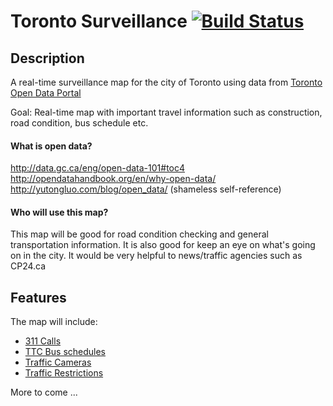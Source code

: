 Toronto Surveillance [![Build Status](https://travis-ci.org/yluo1993/Toronto_surveillance.png?branch=master)](https://travis-ci.org/yluo1993/Toronto_surveillance)
====================

## Description

A real-time surveillance map for the city of Toronto using data from [Toronto Open Data Portal](http://www1.toronto.ca/wps/portal/contentonly?vgnextoid=9e56e03bb8d1e310VgnVCM10000071d60f89RCRD)

Goal: Real-time map with important travel information such as construction, road condition, bus schedule etc.

#### What is open data?

http://data.gc.ca/eng/open-data-101#toc4  
http://opendatahandbook.org/en/why-open-data/  
http://yutongluo.com/blog/open_data/   (shameless self-reference)  

#### Who will use this map?

This map will be good for road condition checking and general transportation information. It is also good for 
keep an eye on what's going on in the city. It would be very helpful to news/traffic agencies such as CP24.ca
 
## Features

The map will include: 

* [311 Calls](http://www1.toronto.ca/wps/portal/contentonly?vgnextoid=09127a0c38466310VgnVCM1000003dd60f89RCRD&vgnextchannel=1a66e03bb8d1e310VgnVCM10000071d60f89RCRD)
* [TTC Bus schedules](http://www1.toronto.ca/wps/portal/contentonly?vgnextoid=4427790e6f21d210VgnVCM1000003dd60f89RCRD&vgnextchannel=7807e03bb8d1e310VgnVCM10000071d60f89RCRD)
* [Traffic Cameras](http://www1.toronto.ca/wps/portal/contentonly?vgnextoid=9525a89f92491410VgnVCM10000071d60f89RCRD&vgnextchannel=7807e03bb8d1e310VgnVCM10000071d60f89RCRD)
* [Traffic Restrictions](http://www1.toronto.ca/wps/portal/contentonly?vgnextoid=593869c663f5b210VgnVCM1000003dd60f89RCRD&vgnextchannel=7807e03bb8d1e310VgnVCM10000071d60f89RCRD)

More to come ...

